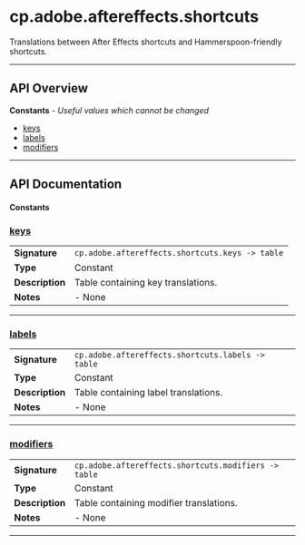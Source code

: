 # cp.adobe.aftereffects.shortcuts

Translations between After Effects shortcuts and Hammerspoon-friendly shortcuts.

---

## API Overview
**Constants** - _Useful values which cannot be changed_
 * [keys](#keys)
 * [labels](#labels)
 * [modifiers](#modifiers)


---

## API Documentation

#### Constants


### [keys](#keys)

|                                             |                                                                                     |
| --------------------------------------------|-------------------------------------------------------------------------------------|
| **Signature**                               | `cp.adobe.aftereffects.shortcuts.keys -> table`                                                                    |
| **Type**                                    | Constant                                                                     |
| **Description**                             | Table containing key translations.                                                                     |
| **Notes**                                   | - None |

---


### [labels](#labels)

|                                             |                                                                                     |
| --------------------------------------------|-------------------------------------------------------------------------------------|
| **Signature**                               | `cp.adobe.aftereffects.shortcuts.labels -> table`                                                                    |
| **Type**                                    | Constant                                                                     |
| **Description**                             | Table containing label translations.                                                                     |
| **Notes**                                   | - None |

---


### [modifiers](#modifiers)

|                                             |                                                                                     |
| --------------------------------------------|-------------------------------------------------------------------------------------|
| **Signature**                               | `cp.adobe.aftereffects.shortcuts.modifiers -> table`                                                                    |
| **Type**                                    | Constant                                                                     |
| **Description**                             | Table containing modifier translations.                                                                     |
| **Notes**                                   | - None |

---

